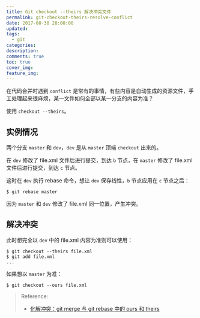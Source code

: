 ```yaml
---
title: Git checkout --theirs 解决冲突文件
permalink: git-checkout-theirs-resolve-conflict
date: 2017-08-30 20:00:00
updated:
tags:
  - git
categories:
description:
comments: true
toc: true
cover_img:
feature_img:
---
```


在代码合并时遇到 `conflict` 是常有的事情，有些内容是自动生成的资源文件，手工处理起来很麻烦，某一文件如何全部以某一分支的内容为准？

使用 `checkout --theirs`。

<!-- more -->

## 实例情况

两个分支 `master` 和 `dev`，`dev` 是从 `master` 顶端 `checkout` 出来的。

在 `dev` 修改了 file.xml 文件后进行提交，到达 `b` 节点，在 `master` 修改了 file.xml 文件后进行提交，到达 `c` 节点。

这时在 `dev` 执行 rebase 命令，想让 `dev` 保存线性，`b` 节点应用在 `c` 节点之后：

```
$ git rebase master
```

因为 `master` 和 `dev` 修改了 file.xml 同一位置，产生冲突。

## 解决冲突

此时想完全以 `dev` 中的 file.xml 内容为准则可以使用：

```
$ git checkout --theirs file.xml
$ git add file.xml
...
```

如果想以 `master` 为准：

```
$ git checkout --ours file.xml
```

> Reference:
>
> - [化解冲突：git merge 与 git rebase 中的 ours 和 theirs](https://bitmingw.com/2017/02/16/git-merge-rebase-ours-and-theirs/)
